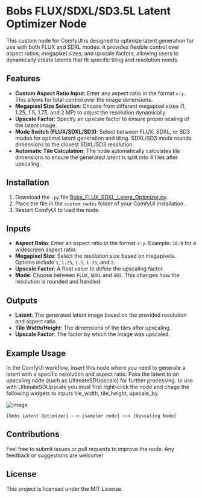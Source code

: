 # Bobs FLUX/SDXL/SD3.5L Latent Optimizer Node

This custom node for ComfyUI is designed to optimize latent generation for use with both FLUX and SDXL modes. It provides flexible control over aspect ratios, megapixel sizes, and upscale factors, allowing users to dynamically create latents that fit specific tiling and resolution needs.

## Features

- **Custom Aspect Ratio Input**: Enter any aspect ratio in the format `x:y`. This allows for total control over the image dimensions.
- **Megapixel Size Selection**: Choose from different megapixel sizes (1, 1.25, 1.5, 1.75, and 2 MP) to adjust the resolution dynamically.
- **Upscale Factor**: Specify an upscale factor to ensure proper scaling of the latent image.
- **Mode Switch (FLUX/SDXL/SD3)**: Select between FLUX, SDXL, or SD3 modes for optimal latent generation and tiling. SDXL/SD3 mode rounds dimensions to the closest SDXL/SD3 resolution.
- **Automatic Tile Calculation**: The node automatically calculates tile dimensions to ensure the generated latent is split into 4 tiles after upscaling.

## Installation

1. Download the `.py` file [Bobs_FLUX_SDXL_Latent_Optimizer.py](Bobs_FLUX_SDXL_Latent_Optimizer.py).
2. Place the file in the `custom_nodes` folder of your ComfyUI installation.
3. Restart ComfyUI to load the node.

## Inputs

- **Aspect Ratio**: Enter an aspect ratio in the format `x:y`. Example: `16:9` for a widescreen aspect ratio.
- **Megapixel Size**: Select the resolution size based on megapixels. Options include `1`, `1.25`, `1.5`, `1.75`, and `2`.
- **Upscale Factor**: A float value to define the upscaling factor.
- **Mode**: Choose between `FLUX`, `SDXL` and `SD3`. This changes how the resolution is rounded and handled.

## Outputs

- **Latent**: The generated latent image based on the provided resolution and aspect ratio.
- **Tile Width/Height**: The dimensions of the tiles after upscaling.
- **Upscale Factor**: The factor by which the image was upscaled.

## Example Usage

In the ComfyUI workflow, insert this node where you need to generate a latent with a specific resolution and aspect ratio. Pass the latent to an upscaling node (such as UltimateSDUpscale) for further processing. to use with UltimateSDUpscale you must first right-click the node and chage the following widgets to inputs tile_width, tile_height, upscale_by.

![image](https://github.com/user-attachments/assets/f6b4cfec-c5f2-432c-9ab3-6e2ab0f11b79)


```plaintext
[Bobs Latent Optimizer] --> [sampler node] ~~> [Upscaling Node]
```

## Contributions

Feel free to submit issues or pull requests to improve the node. Any feedback or suggestions are welcome!

## License

This project is licensed under the MIT License.
